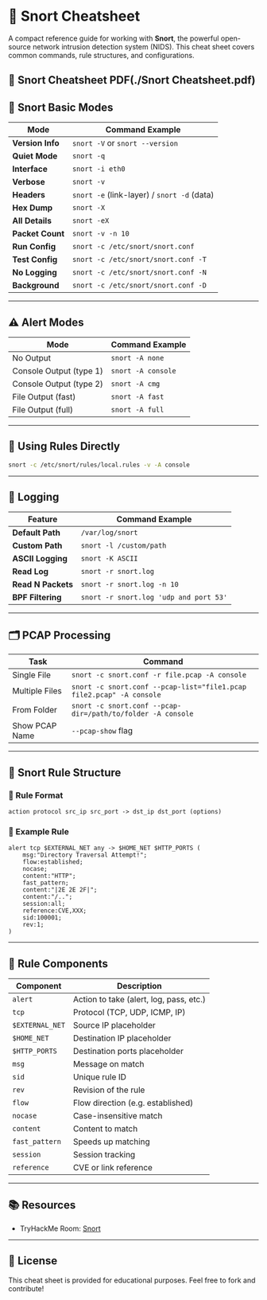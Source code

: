 
# 🐷 Snort Cheatsheet

A compact reference guide for working with **Snort**, the powerful open-source network intrusion detection system (NIDS). This cheat sheet covers common commands, rule structures, and configurations.

🐷 Snort Cheatsheet PDF(./Snort Cheatsheet.pdf)
---

## 📌 Snort Basic Modes

| Mode            | Command Example                                  |
|-----------------|--------------------------------------------------|
| **Version Info**| `snort -V` or `snort --version`                  |
| **Quiet Mode**  | `snort -q`                                       |
| **Interface**   | `snort -i eth0`                                  |
| **Verbose**     | `snort -v`                                       |
| **Headers**     | `snort -e` (link-layer) / `snort -d` (data)      |
| **Hex Dump**    | `snort -X`                                       |
| **All Details** | `snort -eX`                                      |
| **Packet Count**| `snort -v -n 10`                                 |
| **Run Config**  | `snort -c /etc/snort/snort.conf`                 |
| **Test Config** | `snort -c /etc/snort/snort.conf -T`              |
| **No Logging**  | `snort -c /etc/snort/snort.conf -N`              |
| **Background**  | `snort -c /etc/snort/snort.conf -D`              |

---

## ⚠️ Alert Modes

| Mode                     | Command Example |
|--------------------------|-----------------|
| No Output                | `snort -A none` |
| Console Output (type 1)  | `snort -A console` |
| Console Output (type 2)  | `snort -A cmg` |
| File Output (fast)       | `snort -A fast` |
| File Output (full)       | `snort -A full` |

---

## 🧪 Using Rules Directly

```bash
snort -c /etc/snort/rules/local.rules -v -A console
```

---

## 📂 Logging

| Feature                 | Command Example |
|-------------------------|-----------------|
| **Default Path**        | `/var/log/snort` |
| **Custom Path**         | `snort -l /custom/path` |
| **ASCII Logging**       | `snort -K ASCII` |
| **Read Log**            | `snort -r snort.log` |
| **Read N Packets**      | `snort -r snort.log -n 10` |
| **BPF Filtering**       | `snort -r snort.log 'udp and port 53'` |

---

## 🗂 PCAP Processing

| Task                        | Command |
|-----------------------------|---------|
| Single File                 | `snort -c snort.conf -r file.pcap -A console` |
| Multiple Files              | `snort -c snort.conf --pcap-list="file1.pcap file2.pcap" -A console` |
| From Folder                 | `snort -c snort.conf --pcap-dir=/path/to/folder -A console` |
| Show PCAP Name              | `--pcap-show` flag |

---

## 🧠 Snort Rule Structure

### 🔹 Rule Format

```
action protocol src_ip src_port -> dst_ip dst_port (options)
```

### 🔸 Example Rule

```snort
alert tcp $EXTERNAL_NET any -> $HOME_NET $HTTP_PORTS (
    msg:"Directory Traversal Attempt!";
    flow:established;
    nocase;
    content:"HTTP";
    fast_pattern;
    content:"|2E 2E 2F|";
    content:"/..";
    session:all;
    reference:CVE,XXX;
    sid:100001;
    rev:1;
)
```

---

## 🧩 Rule Components

| Component       | Description |
|-----------------|-------------|
| `alert`         | Action to take (alert, log, pass, etc.) |
| `tcp`           | Protocol (TCP, UDP, ICMP, IP) |
| `$EXTERNAL_NET` | Source IP placeholder |
| `$HOME_NET`     | Destination IP placeholder |
| `$HTTP_PORTS`   | Destination ports placeholder |
| `msg`           | Message on match |
| `sid`           | Unique rule ID |
| `rev`           | Revision of the rule |
| `flow`          | Flow direction (e.g. established) |
| `nocase`        | Case-insensitive match |
| `content`       | Content to match |
| `fast_pattern`  | Speeds up matching |
| `session`       | Session tracking |
| `reference`     | CVE or link reference |

---

## 📚 Resources

- TryHackMe Room: [Snort](https://tryhackme.com/room/snort)

---

## 📎 License

This cheat sheet is provided for educational purposes. Feel free to fork and contribute!
